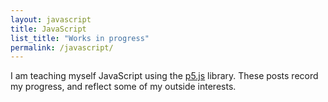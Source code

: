 ```yaml
---
layout: javascript
title: JavaScript
list_title: "Works in progress"
permalink: /javascript/
---
```


I am teaching myself JavaScript using the [p5.js][] library. These
posts record my progress, and reflect some of my outside interests.

[p5.js]: https://p5js.org/
